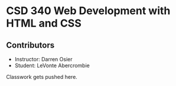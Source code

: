 # CSD 340 Web Development with HTML and CSS
## Contributors
- Instructor: Darren Osier
- Student: LeVonte Abercrombie

Classwork gets pushed here.
